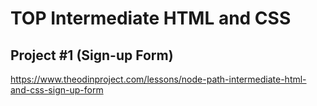 # TOP Intermediate HTML and CSS
## Project #1 (Sign-up Form)

https://www.theodinproject.com/lessons/node-path-intermediate-html-and-css-sign-up-form
